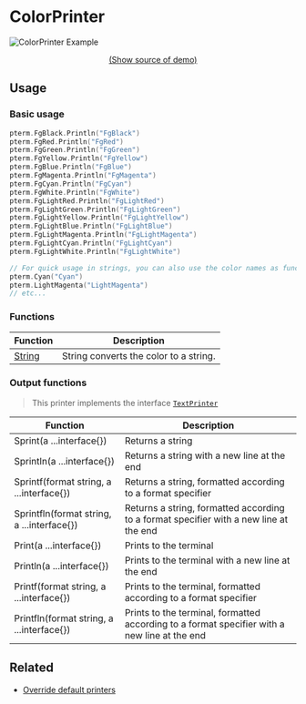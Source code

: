 # ColorPrinter

<!-- 
Replace all of the following strings with the current printer.
     color Color ColorPrinter DefaultColor
-->

![ColorPrinter Example](https://raw.githubusercontent.com/x0f5c3/pterm/master/_examples/print-with-color/animation.svg)

<p align="center"><a href="https://github.com/x0f5c3/pterm/blob/master/_examples/print-with-color/main.go" target="_blank">(Show source of demo)</a></p>


## Usage

### Basic usage

```go
pterm.FgBlack.Println("FgBlack")
pterm.FgRed.Println("FgRed")
pterm.FgGreen.Println("FgGreen")
pterm.FgYellow.Println("FgYellow")
pterm.FgBlue.Println("FgBlue")
pterm.FgMagenta.Println("FgMagenta")
pterm.FgCyan.Println("FgCyan")
pterm.FgWhite.Println("FgWhite")
pterm.FgLightRed.Println("FgLightRed")
pterm.FgLightGreen.Println("FgLightGreen")
pterm.FgLightYellow.Println("FgLightYellow")
pterm.FgLightBlue.Println("FgLightBlue")
pterm.FgLightMagenta.Println("FgLightMagenta")
pterm.FgLightCyan.Println("FgLightCyan")
pterm.FgLightWhite.Println("FgLightWhite")

// For quick usage in strings, you can also use the color names as functions:
pterm.Cyan("Cyan")
pterm.LightMagenta("LightMagenta")
// etc...
```
<!-- Delete this section if the printer does not expose functions other than the default output functions -->
### Functions

|Function|Description|
|--------|-----------|
|[String](https://pkg.go.dev/github.com/x0f5c3/pterm#Color.String)|String converts the color to a string.|

### Output functions

> This printer implements the interface [`TextPrinter`](https://github.com/x0f5c3/pterm/blob/master/interface_text_printer.go)

|Function|Description|
|------|---------|
|Sprint(a ...interface{})|Returns a string|
|Sprintln(a ...interface{})|Returns a string with a new line at the end|
|Sprintf(format string, a ...interface{})|Returns a string, formatted according to a format specifier|
|Sprintfln(format string, a ...interface{})|Returns a string, formatted according to a format specifier with a new line at the end|
|Print(a ...interface{})|Prints to the terminal|
|Println(a ...interface{})|Prints to the terminal with a new line at the end|
|Printf(format string, a ...interface{})|Prints to the terminal, formatted according to a format specifier|
|Printfln(format string, a ...interface{})|Prints to the terminal, formatted according to a format specifier with a new line at the end|

## Related
- [Override default printers](docs/customizing/override-default-printer.md)
